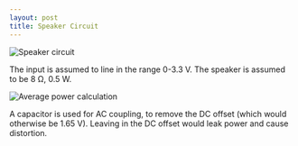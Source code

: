 ```yaml
---
layout: post
title: Speaker Circuit
---
```


![Speaker circuit](/circuits/images/speaker_circuit.png)

The input is assumed to line in the range 0-3.3 V. The speaker is assumed to be
8 Ω, 0.5 W.

<!-- P_{avg} = \frac{V_{RMS}^2}{R} = \frac{V_{peak}^2}{2R} = \frac{(1.65 V)^2}{16 \Omega} \approx 0.170 W -->
<!-- http://www.codecogs.com/latex/eqneditor.php -->
![Average power calculation](/circuits/images/speaker_power.png)

A capacitor is used for AC coupling, to remove the DC offset (which would
otherwise be 1.65 V). Leaving in the DC offset would leak power and cause
distortion.
